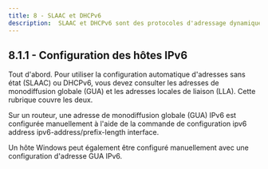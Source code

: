 ```yaml
---
title: 8 - SLAAC et DHCPv6
description:  SLAAC et DHCPv6 sont des protocoles d'adressage dynamique pour un réseau IPv6.
---
```


## 8.1.1 - Configuration des hôtes IPv6

Tout d'abord. Pour utiliser la configuration automatique d'adresses sans état (SLAAC) ou DHCPv6, vous devez consulter les adresses de monodiffusion globale (GUA) et les adresses locales de liaison (LLA). Cette rubrique couvre les deux.

Sur un routeur, une adresse de monodiffusion globale (GUA) IPv6 est configurée manuellement à l'aide de la commande de configuration ipv6 address ipv6-address/prefix-length interface.

Un hôte Windows peut également être configuré manuellement avec une configuration d'adresse GUA IPv6.

